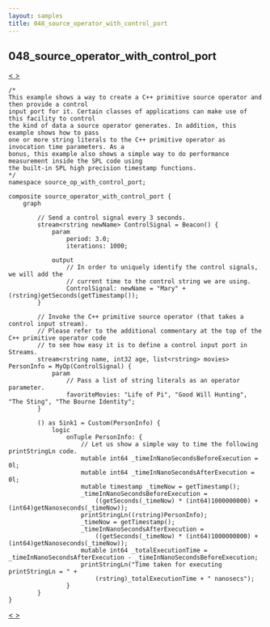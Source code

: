 ```yaml
---
layout: samples
title: 048_source_operator_with_control_port
---
```


## 048_source_operator_with_control_port

<div class="sampleNav"><a class="button" href="../047_streams_host_tags_at_work_streams_host_tags_at_work.spl/"> < </a><a class="button" href="../049_json_to_tuple_to_json_using_java_Main.spl/"> > </a>
</div>

~~~~~~
/*
This example shows a way to create a C++ primitive source operator and then provide a control
input port for it. Certain classes of applications can make use of this facility to control
the kind of data a source operator generates. In addition, this example shows how to pass
one or more string literals to the C++ primitive operator as invocation time parameters. As a 
bonus, this example also shows a simple way to do performance measurement inside the SPL code using
the built-in SPL high precision timestamp functions.
*/
namespace source_op_with_control_port;

composite source_operator_with_control_port {
	graph
		
		// Send a control signal every 3 seconds.
		stream<rstring newName> ControlSignal = Beacon() {
			param
				period: 3.0;
				iterations: 1000;
				
			output
				// In order to uniquely identify the control signals, we will add the
				// current time to the control string we are using.
				ControlSignal: newName = "Mary" + (rstring)getSeconds(getTimestamp());
		}
		
		// Invoke the C++ primitive source operator (that takes a control input stream).
		// Please refer to the additional commentary at the top of the C++ primitive operator code 
		// to see how easy it is to define a control input port in Streams.
		stream<rstring name, int32 age, list<rstring> movies> PersonInfo = MyOp(ControlSignal) {
			param
				// Pass a list of string literals as an operator parameter.
				favoriteMovies: "Life of Pi", "Good Will Hunting", "The Sting", "The Bourne Identity";
		}
		
		() as Sink1 = Custom(PersonInfo) {
			logic
				onTuple PersonInfo: {
					// Let us show a simple way to time the following printStringLn code.
					mutable int64 _timeInNanoSecondsBeforeExecution = 0l;
					mutable int64 _timeInNanoSecondsAfterExecution = 0l;
					mutable timestamp _timeNow = getTimestamp();
					_timeInNanoSecondsBeforeExecution = 
						((getSeconds(_timeNow) * (int64)1000000000) + (int64)getNanoseconds(_timeNow));
					printStringLn((rstring)PersonInfo);
					_timeNow = getTimestamp();
					_timeInNanoSecondsAfterExecution = 
						((getSeconds(_timeNow) * (int64)1000000000) + (int64)getNanoseconds(_timeNow));
					mutable int64 _totalExecutionTime = _timeInNanoSecondsAfterExecution - _timeInNanoSecondsBeforeExecution;
					printStringLn("Time taken for executing printStringLn = " + 
						(rstring)_totalExecutionTime + " nanosecs");
				}
		}
}

~~~~~~

<div class="sampleNav"><a class="button" href="../047_streams_host_tags_at_work_streams_host_tags_at_work.spl/"> < </a><a class="button" href="../049_json_to_tuple_to_json_using_java_Main.spl/"> > </a>
</div>

